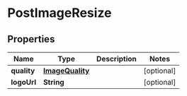 # PostImageResize

## Properties
Name | Type | Description | Notes
------------ | ------------- | ------------- | -------------
**quality** | [**ImageQuality**](ImageQuality.md) |  |  [optional]
**logoUrl** | **String** |  |  [optional]
